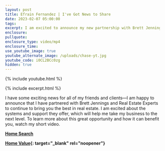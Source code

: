 ```yaml
---
layout: post
title: Efrain Fernandez | I've Got News to Share
date: 2023-02-07 05:00:00
tags:
excerpt: I am excited to announce my new partnership with Brett Jennings.
enclosure:
pullquote:
enclosure_type: video/mp4
enclosure_time:
use_youtube_image: true
youtube_alternate_image: /uploads/chase-yt.jpg
youtube_code: i0CL2BCc0zg
hidden: true
---
```

{% include youtube.html %}

{% include excerpt.html %}

I have some exciting news for all of my friends and clients—I am happy to announce that I have partnered with Brett Jennings and Real Estate Experts to continue to bring you the best in real estate. I am excited about the systems and support they offer, which will help me take my business to the next level. To learn more about this great opportunity and how it can benefit you, watch my short video.

[**Home Search**](https://bayareahomesearch.com/)

**[Home Value](https://bayareahomesearch.com/home-valuation/){: target="_blank" rel="noopener"}**<br>​​